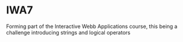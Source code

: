 # IWA7
Forming part of the Interactive Webb Applications course, this being a challenge introducing strings and logical operators
